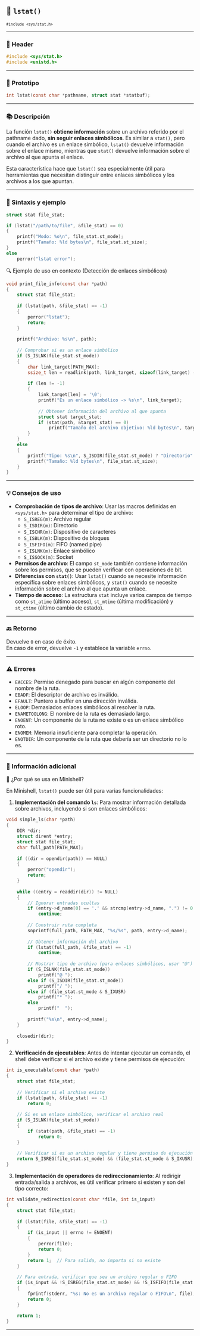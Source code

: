 ## 🧩 `lstat()`  
<small><code>#include &lt;sys/stat.h&gt;</code></small>

---

### 🧾 Header
```c
#include <sys/stat.h>
#include <unistd.h>
```

---

### 🧪 Prototipo
```c
int lstat(const char *pathname, struct stat *statbuf);
```

---

### 📚 Descripción
La función `lstat()` **obtiene información** sobre un archivo referido por el pathname dado, **sin seguir enlaces simbólicos**. Es similar a `stat()`, pero cuando el archivo es un enlace simbólico, `lstat()` devuelve información sobre el enlace mismo, mientras que `stat()` devuelve información sobre el archivo al que apunta el enlace.

Esta característica hace que `lstat()` sea especialmente útil para herramientas que necesitan distinguir entre enlaces simbólicos y los archivos a los que apuntan.

---

### 🧰 Sintaxis y ejemplo
```c
struct stat file_stat;

if (lstat("/path/to/file", &file_stat) == 0)
{
    printf("Modo: %o\n", file_stat.st_mode);
    printf("Tamaño: %ld bytes\n", file_stat.st_size);
}
else
    perror("lstat error");
```


<summary>🔍 Ejemplo de uso en contexto (Detección de enlaces simbólicos)</summary>

```c
void print_file_info(const char *path)
{
    struct stat file_stat;
    
    if (lstat(path, &file_stat) == -1)
    {
        perror("lstat");
        return;
    }
    
    printf("Archivo: %s\n", path);
    
    // Comprobar si es un enlace simbólico
    if (S_ISLNK(file_stat.st_mode))
    {
        char link_target[PATH_MAX];
        ssize_t len = readlink(path, link_target, sizeof(link_target) - 1);
        
        if (len != -1)
        {
            link_target[len] = '\0';
            printf("Es un enlace simbólico -> %s\n", link_target);
            
            // Obtener información del archivo al que apunta
            struct stat target_stat;
            if (stat(path, &target_stat) == 0)
                printf("Tamaño del archivo objetivo: %ld bytes\n", target_stat.st_size);
        }
    }
    else
    {
        printf("Tipo: %s\n", S_ISDIR(file_stat.st_mode) ? "Directorio" : "Archivo regular");
        printf("Tamaño: %ld bytes\n", file_stat.st_size);
    }
}
```



---

### 💡 Consejos de uso
- **Comprobación de tipos de archivo**: Usar las macros definidas en `<sys/stat.h>` para determinar el tipo de archivo:
  - `S_ISREG(m)`: Archivo regular
  - `S_ISDIR(m)`: Directorio
  - `S_ISCHR(m)`: Dispositivo de caracteres
  - `S_ISBLK(m)`: Dispositivo de bloques
  - `S_ISFIFO(m)`: FIFO (named pipe)
  - `S_ISLNK(m)`: Enlace simbólico
  - `S_ISSOCK(m)`: Socket
- **Permisos de archivo**: El campo `st_mode` también contiene información sobre los permisos, que se pueden verificar con operaciones de bit.
- **Diferencias con `stat()`**: Usar `lstat()` cuando se necesite información específica sobre enlaces simbólicos, y `stat()` cuando se necesite información sobre el archivo al que apunta un enlace.
- **Tiempo de acceso**: La estructura `stat` incluye varios campos de tiempo como `st_atime` (último acceso), `st_mtime` (última modificación) y `st_ctime` (último cambio de estado).

---

### 🔙 Retorno
Devuelve `0` en caso de éxito.  
En caso de error, devuelve `-1` y establece la variable `errno`.

---

### ⚠️ Errores
- `EACCES`: Permiso denegado para buscar en algún componente del nombre de la ruta.
- `EBADF`: El descriptor de archivo es inválido.
- `EFAULT`: Puntero a buffer en una dirección inválida.
- `ELOOP`: Demasiados enlaces simbólicos al resolver la ruta.
- `ENAMETOOLONG`: El nombre de la ruta es demasiado largo.
- `ENOENT`: Un componente de la ruta no existe o es un enlace simbólico roto.
- `ENOMEM`: Memoria insuficiente para completar la operación.
- `ENOTDIR`: Un componente de la ruta que debería ser un directorio no lo es.

---

### 🧭 Información adicional

<summary>📎 ¿Por qué se usa en Minishell?</summary>

En Minishell, `lstat()` puede ser útil para varias funcionalidades:

1. **Implementación del comando `ls`**: Para mostrar información detallada sobre archivos, incluyendo si son enlaces simbólicos:

```c
void simple_ls(char *path)
{
    DIR *dir;
    struct dirent *entry;
    struct stat file_stat;
    char full_path[PATH_MAX];
    
    if ((dir = opendir(path)) == NULL)
    {
        perror("opendir");
        return;
    }
    
    while ((entry = readdir(dir)) != NULL)
    {
        // Ignorar entradas ocultas
        if (entry->d_name[0] == '.' && strcmp(entry->d_name, ".") != 0 && strcmp(entry->d_name, "..") != 0)
            continue;
        
        // Construir ruta completa
        snprintf(full_path, PATH_MAX, "%s/%s", path, entry->d_name);
        
        // Obtener información del archivo
        if (lstat(full_path, &file_stat) == -1)
            continue;
        
        // Mostrar tipo de archivo (para enlaces simbólicos, usar "@")
        if (S_ISLNK(file_stat.st_mode))
            printf("@ ");
        else if (S_ISDIR(file_stat.st_mode))
            printf("/ ");
        else if (file_stat.st_mode & S_IXUSR)
            printf("* ");
        else
            printf("  ");
        
        printf("%s\n", entry->d_name);
    }
    
    closedir(dir);
}
```

2. **Verificación de ejecutables**: Antes de intentar ejecutar un comando, el shell debe verificar si el archivo existe y tiene permisos de ejecución:

```c
int is_executable(const char *path)
{
    struct stat file_stat;
    
    // Verificar si el archivo existe
    if (lstat(path, &file_stat) == -1)
        return 0;
    
    // Si es un enlace simbólico, verificar el archivo real
    if (S_ISLNK(file_stat.st_mode))
    {
        if (stat(path, &file_stat) == -1)
            return 0;
    }
    
    // Verificar si es un archivo regular y tiene permiso de ejecución
    return S_ISREG(file_stat.st_mode) && (file_stat.st_mode & S_IXUSR);
}
```

3. **Implementación de operadores de redireccionamiento**: Al redirigir entrada/salida a archivos, es útil verificar primero si existen y son del tipo correcto:

```c
int validate_redirection(const char *file, int is_input)
{
    struct stat file_stat;
    
    if (lstat(file, &file_stat) == -1)
    {
        if (is_input || errno != ENOENT)
        {
            perror(file);
            return 0;
        }
        return 1;  // Para salida, no importa si no existe
    }
    
    // Para entrada, verificar que sea un archivo regular o FIFO
    if (is_input && !S_ISREG(file_stat.st_mode) && !S_ISFIFO(file_stat.st_mode))
    {
        fprintf(stderr, "%s: No es un archivo regular o FIFO\n", file);
        return 0;
    }
    
    return 1;
}
```



---